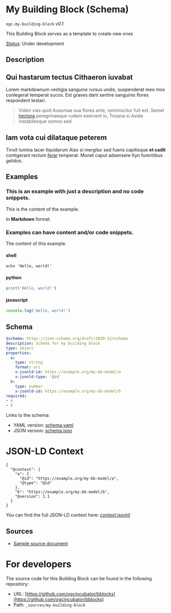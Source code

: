 
# My Building Block (Schema)

`ogc.my-building-block` *v0.1*

This Building Block serves as a template to create new ones

[*Status*](http://www.opengis.net/def/status): Under development

## Description

## Qui hastarum tectus Cithaeron iuvabat

Lorem markdownum vestigia sanguine rursus undis, suspenderat meo mox conlegerat
temperat sucos. Est graves dant sentire sanguinis flores respondent testari.

> Videri vias quid Ausoniae sua flores ante, reminiscitur fuit est. Semel
> [hectora](http://silvaque.org/) peregrinaeque rudem exercent in, Troiana si
> Asida instabilesque somno sed.

## Iam vota cui dilataque peterem

Tinxit lumina lacer liquidarum Aiax si mergitur sed fueris capitisque **et
cadit** contigerant rectum [ferar](http://prosternit.com/quoque.html) temperat.
Monet caput adsensere Ityn furentibus gelidos.
## Examples

### This is an example with just a description and no code snippets.
This is the content of the example.

In **Markdown** format.

### Examples can have content and/or code snippets.
The content of this example. 
#### shell
```shell
echo 'Hello, world!'
```

#### python
```python
print('Hello, world!')
```

#### javascript
```javascript
console.log('Hello, world!')
```

## Schema

```yaml
$schema: https://json-schema.org/draft/2020-12/schema
description: Schema for my building block
type: object
properties:
  a:
    type: string
    format: uri
    x-jsonld-id: https://example.org/my-bb-model/a
    x-jsonld-type: '@id'
  b:
    type: number
    x-jsonld-id: https://example.org/my-bb-model/b
required:
- a
- b

```

Links to the schema:

* YAML version: [schema.yaml](https://ogcincubator.github.io/bblocks/build/annotated/my-building-block/schema.json)
* JSON version: [schema.json](https://ogcincubator.github.io/bblocks/build/annotated/my-building-block/schema.yaml)


# JSON-LD Context

```jsonld
{
  "@context": {
    "a": {
      "@id": "https://example.org/my-bb-model/a",
      "@type": "@id"
    },
    "b": "https://example.org/my-bb-model/b",
    "@version": 1.1
  }
}
```

You can find the full JSON-LD context here:
[context.jsonld](https://ogcincubator.github.io/bblocks/build/annotated/my-building-block/context.jsonld)

## Sources

* [Sample source document](https://example.com/sources/1)

# For developers

The source code for this Building Block can be found in the following repository:

* URL: [https://github.com/ogcincubator/bblocks](https://github.com/ogcincubator/bblocks)
* Path: `_sources/my-building-block`

